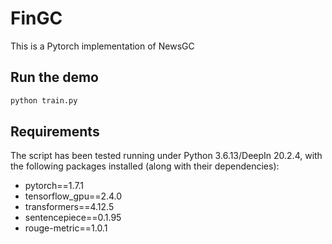 # FinGC

This is a Pytorch implementation of NewsGC

## Run the demo

```python
python train.py
```

## Requirements

The script has been tested running under Python 3.6.13/DeepIn 20.2.4, with the following packages installed (along with their dependencies):

- pytorch==1.7.1
- tensorflow_gpu==2.4.0
- transformers==4.12.5
- sentencepiece==0.1.95
- rouge-metric==1.0.1

